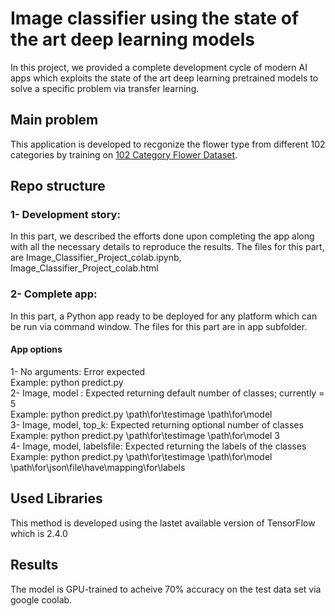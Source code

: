 # Image classifier using the state of the art deep learning models 

In this project, we provided a complete development cycle of modern AI apps which exploits the state of the art deep learning pretrained models to solve a specific problem via  transfer learning. 

## Main problem
This application is developed to recgonize the flower type from different 102 categories by training on [102 Category Flower Dataset](https://www.robots.ox.ac.uk/~vgg/data/flowers/102/index.html). 

## Repo structure
### 1- Development story: 
In this part, we described the efforts done upon completing the app along with all the necessary details to reproduce the results. 
The files for this part, are Image_Classifier_Project_colab.ipynb, Image_Classifier_Project_colab.html
### 2- Complete app: 
In this part, a Python app ready to be deployed for any platform which can be run via command window. 
The files for this part are in app subfolder. 
#### App options
1- No arguments: Error expected <br>
Example: python predict.py <br>
2- Image, model : Expected returning default number of classes; currently = 5 <br>
Example: python predict.py \path\for\testimage \path\for\model <br>
3- Image, model, top_k: Expected returning optional number of classes <br>
Example: python predict.py \path\for\testimage \path\for\model 3  <br>
4- Image, model, labelsfile: Expected returning the labels of the classes <br>
Example: python predict.py \path\for\testimage \path\for\model \path\for\json\file\have\mapping\for\labels <br>

## Used Libraries 
This method is developed using the lastet available version of TensorFlow which is 2.4.0
## Results
The model is GPU-trained to acheive 70% accuracy on the test data set via google coolab. 
 
